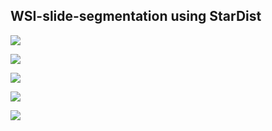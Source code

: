 ## WSI-slide-segmentation using StarDist

![](https://github.com/ajinkya-kulkarni/WSI-slide-segmentation/blob/main/1_result.png)

![](https://github.com/ajinkya-kulkarni/WSI-slide-segmentation/blob/main/5_result.png)

![](https://github.com/ajinkya-kulkarni/WSI-slide-segmentation/blob/main/8_result.png)

![](https://github.com/ajinkya-kulkarni/WSI-slide-segmentation/blob/main/9_result.png)

![](https://github.com/ajinkya-kulkarni/WSI-slide-segmentation/blob/main/15_result.png)
